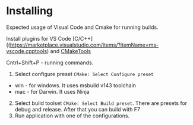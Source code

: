 # Installing
Expected usage of Visual Code and Cmake for running builds.

Install plugins for VS Code [C/C++]((https://marketplace.visualstudio.com/items/?itemName=ms-vscode.cpptools) and [CMakeTools](https://marketplace.visualstudio.com/items/?itemName=ms-vscode.cmake-tools)

Cntrl+Shift+P - running commands.

1. Select configure preset `CMake: Select Configure preset`
- win - for windows. It uses msbuild v143 toolchain
- mac - for Darwin. It uses Ninja
2. Select build toolset `CMake: Select Build preset`. There are presets for debug and release. After that you can build with F7
3. Run application with one of the configurations.